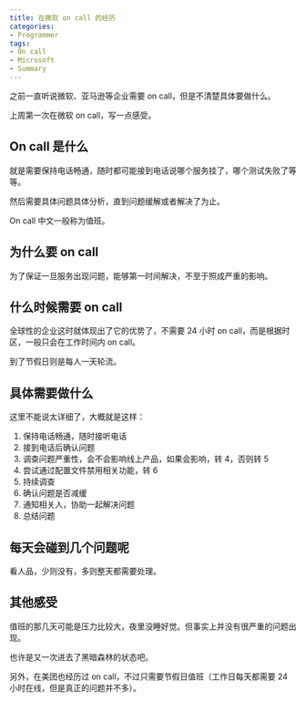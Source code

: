 ```yaml
---
title: 在微软 on call 的经历
categories:
- Programmer
tags:
- On call
- Microsoft
- Summary
---
```


之前一直听说微软、亚马逊等企业需要 on call，但是不清楚具体要做什么。

上周第一次在微软 on call，写一点感受。

<!-- more -->

## On call 是什么

就是需要保持电话畅通，随时都可能接到电话说哪个服务挂了，哪个测试失败了等等。

然后需要具体问题具体分析，直到问题缓解或者解决了为止。

On call 中文一般称为值班。

## 为什么要 on call

为了保证一旦服务出现问题，能够第一时间解决，不至于照成严重的影响。

## 什么时候需要 on call

全球性的企业这时就体现出了它的优势了，不需要 24 小时 on call，而是根据时区，一般只会在工作时间内 on call。

到了节假日则是每人一天轮流。

## 具体需要做什么

这里不能说太详细了，大概就是这样：

1. 保持电话畅通，随时接听电话
2. 接到电话后确认问题
3. 调查问题严重性，会不会影响线上产品，如果会影响，转 4，否则转 5
4. 尝试通过配置文件禁用相关功能，转 6
5. 持续调查
6. 确认问题是否减缓
7. 通知相关人，协助一起解决问题
8. 总结问题

## 每天会碰到几个问题呢

看人品，少则没有，多则整天都需要处理。

## 其他感受

值班的那几天可能是压力比较大，夜里没睡好觉。但事实上并没有很严重的问题出现。

也许是又一次进去了黑暗森林的状态吧。

另外，在美团也经历过 on call，不过只需要节假日值班（工作日每天都需要 24 小时在线，但是真正的问题并不多）。
